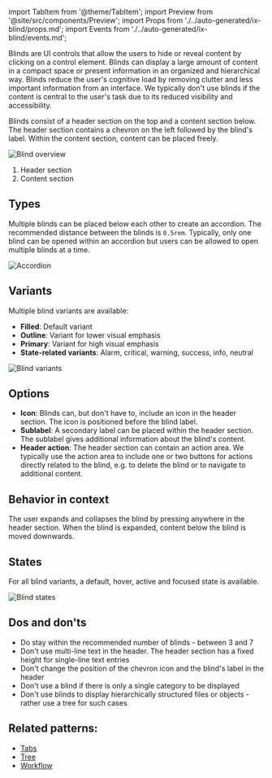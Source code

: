import TabItem from '@theme/TabItem';
import Preview from '@site/src/components/Preview';
import Props from './../auto-generated/ix-blind/props.md';
import Events from './../auto-generated/ix-blind/events.md';

Blinds are UI controls that allow the users to hide or reveal content by clicking on a control element. Blinds can display a large amount of content in a compact space or present information in an organized and hierarchical way. Blinds reduce the user's cognitive load by removing clutter and less important information from an interface. We typically don't use blinds if the content is central to the user's task due to its reduced visibility and accessibility.

Blinds consist of a header section on the top and a content section below. The header section contains a chevron on the left followed by the blind's label. Within the content section, content can be placed freely.

![Blind overview](https://www.figma.com/file/wEptRgAezDU1z80Cn3eZ0o/iX-Pattern-Illustrations?type=design&node-id=2%3A2&mode=design&t=9faEnH99BaAxqCGM-1)

1. Header section
2. Content section

## Types

Multiple blinds can be placed below each other to create an accordion. The recommended distance between the blinds is `0.5rem`. Typically, only one blind can be opened within an accordion but users can be allowed to open multiple blinds at a time.

![Accordion](https://www.figma.com/file/wEptRgAezDU1z80Cn3eZ0o/iX-Pattern-Illustrations?type=design&node-id=2%3A655&mode=design&t=9faEnH99BaAxqCGM-1)

## Variants

Multiple blind variants are available:

- **Filled**: Default variant
- **Outline**: Variant for lower visual emphasis
- **Primary**: Variant for high visual emphasis
- **State-related variants**: Alarm, critical, warning, success, info, neutral

![Blind variants](https://www.figma.com/file/wEptRgAezDU1z80Cn3eZ0o/iX-Pattern-Illustrations?type=design&node-id=929%3A47485&mode=design&t=9faEnH99BaAxqCGM-1)

## Options

- **Icon**: Blinds can, but don't have to, include an icon in the header section. The icon is positioned before the blind label.
- **Sublabel**: A secondary label can be placed within the header section. The sublabel gives additional information about the blind's content.
- **Header action**: The header section can contain an action area. We typically use the action area to include one or two buttons for actions directly related to the blind, e.g. to delete the blind or to navigate to additional content.

## Behavior in context

The user expands and collapses the blind by pressing anywhere in the header section. When the blind is expanded, content below the blind is moved downwards.

## States

For all blind variants, a default, hover, active and focused state is available.

![Blind states](https://www.figma.com/file/wEptRgAezDU1z80Cn3eZ0o/iX-Pattern-Illustrations?type=design&node-id=2%3A352&mode=design&t=9faEnH99BaAxqCGM-1)

## Dos and don'ts

- Do stay within the recommended number of blinds - between 3 and 7
- Don't use multi-line text in the header. The header section has a fixed height for single-line text entries
- Don't change the position of the chevron icon and the blind's label in the header
- Don't use a blind if there is only a single category to be displayed
- Don't use blinds to display hierarchically structured files or objects - rather use a tree for such cases

## Related patterns:

- [Tabs](tabs.md)
- [Tree](tree.md)
- [Workflow](workflow.md)
